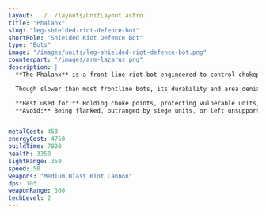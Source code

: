 ```yaml
---
layout: ../../layouts/UnitLayout.astro
title: "Phalanx"
slug: "leg-shielded-riot-defence-bot"
shortRole: "Shielded Riot Defence Bot"
type: "Bots"
image: "/images/units/leg-shielded-riot-defence-bot.png"
counterpart: "/images/arm-lazarus.png"
description: |
  **The Phalanx** is a front-line riot bot engineered to control chokepoints and hold the line under pressure. Equipped with a heavy blast cannon and reinforced by a built-in energy shield, it excels at repelling swarm attacks, absorbing early volleys, and disrupting tightly-packed enemy formations.

  Though slower than most frontline bots, its durability and area denial make it an ideal anchor in mixed compositions. When backed by artillery or ranged fire support, the Phalanx becomes a wall that is difficult to break — but vulnerable if isolated or outmaneuvered.

  **Best used for:** Holding choke points, protecting vulnerable units, stopping light rushes  
  **Avoid:** Being flanked, outranged by siege units, or left unsupported in open terrain


metalCost: 450
energyCost: 4750
buildTime: 7800
health: 3350
sightRange: 350
speed: 50
weapons: "Medium Blast Riot Cannon"
dps: 105
weaponRange: 300
techLevel: 2
---
```

